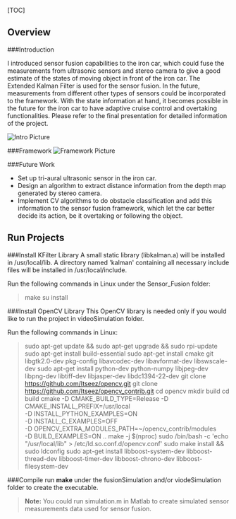 [TOC]

Overview
-----------------

###Introduction

I introduced sensor fusion capabilities to the iron car, which could fuse the measurements from ultrasonic sensors and stereo camera to give a good estimate of the states of moving object in front of the iron car. The Extended Kalman Filter is used for the sensor fusion. In the future, measurements from different other types of sensors could be incorporated to the framework. With the state information at hand, it becomes possible in the future for the iron car to have adaptive cruise control and overtaking functionalities. Please refer to the final presentation for detailed information of the project. 

![Intro Picture](https://lh3.googleusercontent.com/WzXFOyrc3XWxJtpylGiaOcPw6tCq7MDHeBbfhJ064v8PZ4i3zUf_5GPAIjDkfJMWEfmv9by3=s600 "Selection_001.png")

###Framework
![Framework Picture](https://lh3.googleusercontent.com/U4w8gCDrOTOWNBfiM7cKV6zIS45p175P8f33vgsn9h3FRrK2cQRzBiIcvgnpkK-wTfzVcD7g=s500 "Selection_002.png")

###Future Work

- Set up tri-aural ultrasonic sensor in the iron car.
- Design an algorithm to extract distance information from the depth map generated by stereo camera.
- Implement CV algorithms to do obstacle classification and add this information to the sensor fusion framework, which let the car better decide its action, be it overtaking or following the object.

Run Projects
----------------

###Install KFilter Library
A small static library (libkalman.a) will be installed in /usr/local/lib. A directory named 'kalman' containing all necessary include files will be installed in /usr/local/include.

Run the following commands in Linux under the Sensor_Fusion folder:
>make
>su
>install

###Install OpenCV Library
This OpenCV library is needed only if you would like to run the project in videoSimulation folder. 

Run the following commands in Linux:
>sudo apt-get update && sudo apt-get upgrade && sudo rpi-update
sudo apt-get install build-essential
sudo apt-get install cmake git libgtk2.0-dev pkg-config libavcodec-dev libavformat-dev libswscale-dev
sudo apt-get install python-dev python-numpy libjpeg-dev libpng-dev libtiff-dev libjasper-dev libdc1394-22-dev
git clone https://github.com/Itseez/opencv.git
git clone https://github.com/Itseez/opencv_contrib.git
cd opencv
mkdir build
cd build
cmake -D CMAKE_BUILD_TYPE=Release -D CMAKE_INSTALL_PREFIX=/usr/local \
 -D INSTALL_PYTHON_EXAMPLES=ON \
 -D INSTALL_C_EXAMPLES=OFF \
 -D OPENCV_EXTRA_MODULES_PATH=~/opencv_contrib/modules \
 -D BUILD_EXAMPLES=ON ..
make -j $(nproc)
sudo /bin/bash -c 'echo "/usr/local/lib" > /etc/ld.so.conf.d/opencv.conf'
sudo make install && sudo ldconfig
sudo apt-get install libboost-system-dev libboost-thread-dev libboost-timer-dev libboost-chrono-dev libboost-filesystem-dev

###Compile
run **make** under the fusionSimulation and/or viodeSimulation folder to create the executable. 
>**Note:** You could run simulation.m in Matlab to create simulated sensor measurements data used for sensor fusion. 

